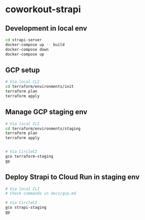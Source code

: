 # coworkout-strapi

## Development in local env

```bash
cd strapi-server
docker-compose up -- build
docker-compose down
docker-compose up
```

## GCP setup

```bash
# Via local CLI
cd terraform/environments/init
terraform plan
terraform apply 
```

## Manage GCP staging env

```bash
# Via local CLI
cd terraform/environments/staging
terraform plan
terraform apply


# Via CircleCI
gco terraform-staging
gp
```

## Deploy Strapi to Cloud Run in staging env

```bash
# Via local CLI
# Check commands in docs/gcp.md

# Via CircleCI
gco strapi-staging
gp
```
